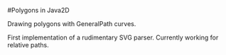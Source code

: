 #Polygons in Java2D

Drawing polygons with GeneralPath curves.

First implementation of a rudimentary SVG parser. Currently working for relative paths.